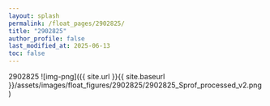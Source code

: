 ```yaml
---
layout: splash
permalink: /float_pages/2902825/
title: "2902825"
author_profile: false
last_modified_at: 2025-06-13
toc: false
---
```

 
2902825
![img-png]({{ site.url }}{{ site.baseurl }}/assets/images/float_figures/2902825/2902825_Sprof_processed_v2.png)